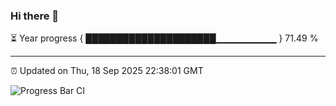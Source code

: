 ### Hi there 👋

⏳ Year progress { █████████████████████▁▁▁▁▁▁▁▁▁ } 71.49 %

---

⏰ Updated on Thu, 18 Sep 2025 22:38:01 GMT

![Progress Bar CI](https://github.com/IshwaranRudhara/GIT-ACTION/workflows/Progress%20Bar%20CI/badge.svg)

